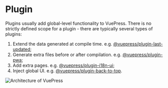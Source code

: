 # Plugin

Plugins usually add global-level functionality to VuePress. There is no strictly defined scope for a plugin - there are typically several types of plugins:

1. Extend the data generated at compile time. e.g. [@vuepress/plugin-last-updated](./official/plugin-last-updated.md);
2. Generate extra files before or after compilation. e.g. [@vuepress/plugin-pwa](./official/plugin-pwa.md);
3. Add extra pages. e.g. [@vuepress/plugin-i18n-ui](./official/plugin-i18n-ui.md);
4. Inject global UI. e.g. [@vuepress/plugin-back-to-top](./official/plugin-back-to-top.md).

![Architecture of VuePress](/architecture.png)
